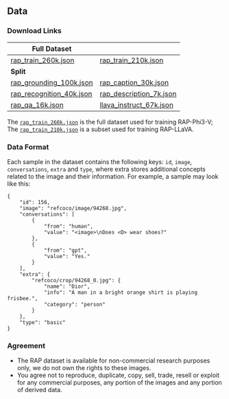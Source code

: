 ## Data

### Download Links

| **Full Dataset**   | |
|--------------------|------------|
| [rap_train_260k.json](https://huggingface.co/datasets/Hoar012/RAP-260K/blob/main/rap_train_260k.json) | [rap_train_210k.json](https://huggingface.co/datasets/Hoar012/RAP-260K/blob/main/rap_train_210k.json) |
| **Split**         | |
| [rap_grounding_100k.json](https://huggingface.co/datasets/Hoar012/RAP-260K/blob/main/split/rap_grounding_100k.json) | [rap_caption_30k.json](https://huggingface.co/datasets/Hoar012/RAP-260K/blob/main/split/rap_caption_30k.json) |
| [rap_recognition_40k.json](https://huggingface.co/datasets/Hoar012/RAP-260K/blob/main/split/rap_recognition_40k.json) | [rap_description_7k.json](https://huggingface.co/datasets/Hoar012/RAP-260K/blob/main/split/rap_description_7k.json) |
| [rap_qa_16k.json](https://huggingface.co/datasets/Hoar012/RAP-260K/blob/main/split/rap_qa_16k.json) | [llava_instruct_67k.json](https://huggingface.co/datasets/Hoar012/RAP-260K/blob/main/split/llava_instruct_67k.json) |

The [`rap_train_260k.json`](https://huggingface.co/datasets/Hoar012/RAP-260K/blob/main/rap_train_260k.json) is the full dataset used for training RAP-Phi3-V; The [`rap_train_210k.json`](https://huggingface.co/datasets/Hoar012/RAP-260K/blob/main/rap_train_210k.json) is a subset used for training RAP-LLaVA.

### Data Format
Each sample in the dataset contains the following keys: `id`, `image`, `conversations`, `extra` and `type`, where extra stores additional concepts related to the image and their information. For example, a sample may look like this:
```
{
    "id": 156,
    "image": "refcoco/image/94268.jpg",
    "conversations": [
        {
            "from": "human",
            "value": "<image>\nDoes <D> wear shoes?"
        },
        {
            "from": "gpt",
            "value": "Yes."
        }
    ],
    "extra": {
        "refcoco/crop/94268_0.jpg": {
            "name": "Dior",
            "info": "A man in a bright orange shirt is playing frisbee.",
            "category": "person"
        }
    },
    "type": "basic"
}
```

### Agreement
- The RAP dataset is available for non-commercial research purposes only, we do not own the rights to these images.
- You agree not to reproduce, duplicate, copy, sell, trade, resell or exploit for any commercial purposes, any portion of the images and any portion of derived data.